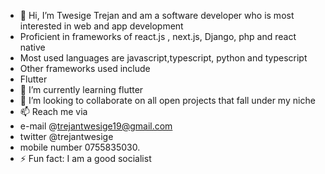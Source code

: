 - 👋 Hi, I’m Twesige Trejan and am a software developer who is most interested in web and app development
-  Proficient in frameworks of react.js , next.js, Django, php and react native
-  Most used languages are javascript,typescript, python and typescript
-  Other frameworks used include
-  Flutter
- 🌱 I’m currently learning flutter
- 💞️ I’m looking to collaborate on all open projects that fall under my niche
- 📫 Reach me via
-  e-mail @trejantwesige19@gmail.com
-  twitter @trejantwesige
-   mobile number 0755835030.
- ⚡ Fun fact: I am a good socialist
